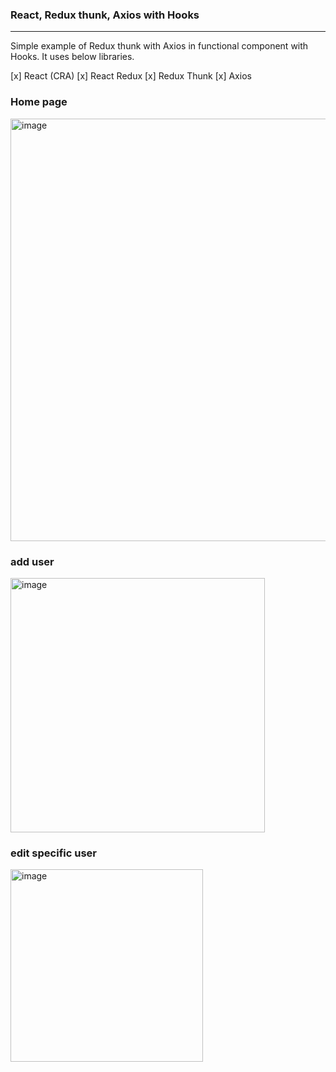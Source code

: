 ### React, Redux thunk, Axios with Hooks

---

Simple example of Redux thunk with Axios in functional component with Hooks. It uses below libraries.

[x] React (CRA)
[x] React Redux
[x] Redux Thunk
[x] Axios

### Home page
<img width="676" alt="image" src="https://user-images.githubusercontent.com/19681362/168963285-26af1a15-edf4-4bd7-8680-da0dab2872ae.png">

### add user
<img width="407" alt="image" src="https://user-images.githubusercontent.com/19681362/168963321-aaf52b24-ac53-428e-83a0-ed8fcafb9fb0.png">

### edit specific user
<img width="308" alt="image" src="https://user-images.githubusercontent.com/19681362/168963411-1b66c8b3-524e-4683-9b41-782f018f155b.png">

